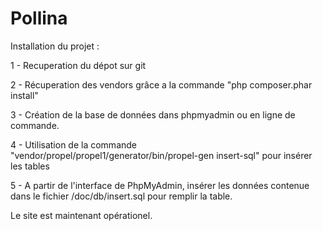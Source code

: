 Pollina
=======

Installation du projet :

1 - Recuperation du dépot sur git

2 - Récuperation des vendors grâce a la commande "php composer.phar install"

3 - Création de la base de données dans phpmyadmin ou en ligne de commande.

4 - Utilisation de la commande "vendor/propel/propel1/generator/bin/propel-gen insert-sql" pour insérer les tables

5 - A partir de l'interface de PhpMyAdmin, insérer les données contenue dans le fichier /doc/db/insert.sql pour remplir la table.

Le site est maintenant opérationel.